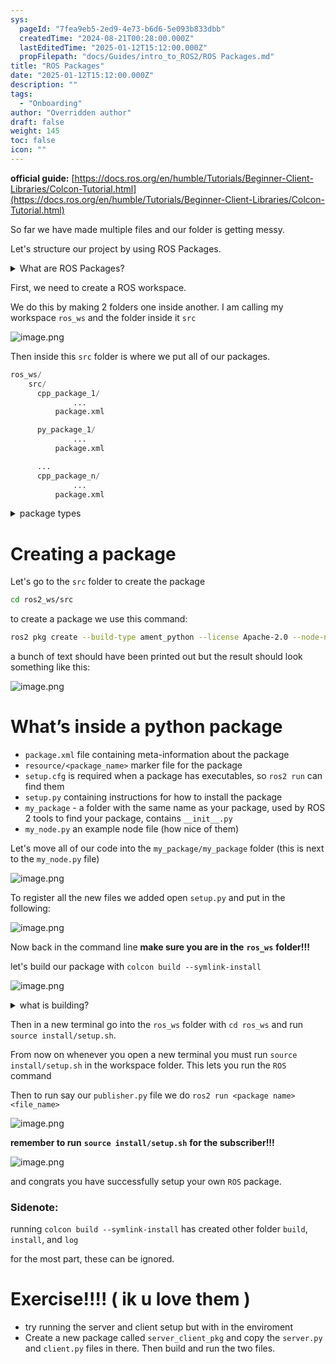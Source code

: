 ```yaml
---
sys:
  pageId: "7fea9eb5-2ed9-4e73-b6d6-5e093b833dbb"
  createdTime: "2024-08-21T00:28:00.000Z"
  lastEditedTime: "2025-01-12T15:12:00.000Z"
  propFilepath: "docs/Guides/intro_to_ROS2/ROS Packages.md"
title: "ROS Packages"
date: "2025-01-12T15:12:00.000Z"
description: ""
tags:
  - "Onboarding"
author: "Overridden author"
draft: false
weight: 145
toc: false
icon: ""
---
```


**official guide:** [https://docs.ros.org/en/humble/Tutorials/Beginner-Client-Libraries/Colcon-Tutorial.html](https://docs.ros.org/en/humble/Tutorials/Beginner-Client-Libraries/Colcon-Tutorial.html)

So far we have made multiple files and our folder is getting messy.

Let's structure our project by using ROS Packages.

<details>

<summary>What are ROS Packages?</summary>

ROS Packages are, as the name implies, packages of code that are highly sharable between ROS developers.

They consist of a folder, `package.xml` file, and source code

```python
      cpp_package_1/
		      ... imagine much code files here ..
          package.xml
```

</details>

First, we need to create a ROS workspace.

We do this by making 2 folders one inside another. I am calling my workspace `ros_ws` and the folder inside it `src`

![image.png](https://prod-files-secure.s3.us-west-2.amazonaws.com/d518164a-d88e-44d1-a4ee-3adb3bd8bce0/70706947-fd18-4537-a67b-e12946812d31/image.png?X-Amz-Algorithm=AWS4-HMAC-SHA256&X-Amz-Content-Sha256=UNSIGNED-PAYLOAD&X-Amz-Credential=ASIAZI2LB466QIKEUBUI%2F20250607%2Fus-west-2%2Fs3%2Faws4_request&X-Amz-Date=20250607T140735Z&X-Amz-Expires=3600&X-Amz-Security-Token=IQoJb3JpZ2luX2VjEJ7%2F%2F%2F%2F%2F%2F%2F%2F%2F%2FwEaCXVzLXdlc3QtMiJIMEYCIQDQfU9fV2Tyc7C5ajvs8FbbARCYdSWQ9Nzgd4YqK31QYQIhAKreYE4XiIANdckCGKHcjiJ0kQlD92HtdH%2BjOOM4n6Z8Kv8DCHcQABoMNjM3NDIzMTgzODA1IgwB59vI%2Bn5bU7a4L4kq3AO4XQUYa02hZtpZ0vai32fCJ7oXvdZoagGBhjciiLaHWPo2iLZwdEakI2TBr8%2BQGelB91UDAUTjuXvQZPn7PaKyBqtqmvf2HfIfAkEMH8H%2FrnXPOK44hwHPNz662xUSgD74OHynGZEfT8LoZ%2FZgDBu%2BEDBw1msbCEYyW0ZeS5EVCkxlfoP8VeUTjLI17qIe%2F9aWwi7v%2FubnKcj14jJk1UbK1Wla9nRr72P6FGO0BSXLf3aOM2w5u%2FofjfmWH2Jz8A4faWBjhGBjCMg0WEbSafuRXnMLyh2iAdaQ9SsTE02m6O0V5%2FMFqjB2sAIyGUPzeLtb7UGbVGQjuI3chtvzR75QmWOhtdi9wiFkgzc3eHhPk%2BfmRyZy0z%2Fqh%2Fok1y%2Bc5oueyMptHHaSZy8SRrKozXPIwTgcBp50cn5eoNrh8IF54e0XhXMpxBMjV5Uy6cd3nA%2FuG%2FI5W8beMTDkTr%2Bfurzrt3dzh%2FPswcRLqvJ64THjxTMyqwXp361cOJBhiJptq7pa6yrt7%2BsN2su64K92o5g0SH%2FfTmLFoNlbOe%2BzpWdfeGMVIv1QQFo5s4yqPuiywd438vhfO3oXGCtKxgdK%2FYe%2FmBieAFTsZ7sTS3le7Y9lWAJTEsiqhHPQcmIz9zD1gJHCBjqkATiobK5kmWvHgRKMcjWUGv%2BdE1YlCWvxCAQ4g%2F%2FmRLfyDyzVQ%2BA2jCP7RBtJ%2FBegh29nY%2BkHIiJcoRZ%2BGPLoaahRehuc7JX%2FTSLQL0CWbPrJ6MzcB1G%2FZyefssCN48YBQoq2lDkv83zezcHwZZ5J3HK0mbBfcP4c7XGnkqdn3yiek1oVZ4zUSveQTRL3aJTgeT%2BS1jB6vKd8ve%2BTdeYGYfocd44W&X-Amz-Signature=5acd7f02dce462c298e87b74d9b1caa4f40e88a5db712ccd9e53c0e90aaa0725&X-Amz-SignedHeaders=host&x-id=GetObject)

Then inside this `src` folder is where we put all of our packages.

```python
ros_ws/
    src/
      cpp_package_1/
		      ...
          package.xml

      py_package_1/
		      ...
          package.xml

      ...
      cpp_package_n/
		      ...
          package.xml

```

<details>

<summary>package types</summary>

packages can be either `C++` or python.

the intern file structure is different for each but for this guide we will stick to creating python packages

</details>

# Creating a package

Let's go to the `src` folder to create the package

```bash
cd ros2_ws/src
```

to create a package we use this command:

```bash
ros2 pkg create --build-type ament_python --license Apache-2.0 --node-name my_node my_package
```

a bunch of text should have been printed out but the result should look something like this:

![image.png](https://prod-files-secure.s3.us-west-2.amazonaws.com/d518164a-d88e-44d1-a4ee-3adb3bd8bce0/e6cf1e3f-8512-4a3e-b131-079f800bf3e8/image.png?X-Amz-Algorithm=AWS4-HMAC-SHA256&X-Amz-Content-Sha256=UNSIGNED-PAYLOAD&X-Amz-Credential=ASIAZI2LB466QIKEUBUI%2F20250607%2Fus-west-2%2Fs3%2Faws4_request&X-Amz-Date=20250607T140735Z&X-Amz-Expires=3600&X-Amz-Security-Token=IQoJb3JpZ2luX2VjEJ7%2F%2F%2F%2F%2F%2F%2F%2F%2F%2FwEaCXVzLXdlc3QtMiJIMEYCIQDQfU9fV2Tyc7C5ajvs8FbbARCYdSWQ9Nzgd4YqK31QYQIhAKreYE4XiIANdckCGKHcjiJ0kQlD92HtdH%2BjOOM4n6Z8Kv8DCHcQABoMNjM3NDIzMTgzODA1IgwB59vI%2Bn5bU7a4L4kq3AO4XQUYa02hZtpZ0vai32fCJ7oXvdZoagGBhjciiLaHWPo2iLZwdEakI2TBr8%2BQGelB91UDAUTjuXvQZPn7PaKyBqtqmvf2HfIfAkEMH8H%2FrnXPOK44hwHPNz662xUSgD74OHynGZEfT8LoZ%2FZgDBu%2BEDBw1msbCEYyW0ZeS5EVCkxlfoP8VeUTjLI17qIe%2F9aWwi7v%2FubnKcj14jJk1UbK1Wla9nRr72P6FGO0BSXLf3aOM2w5u%2FofjfmWH2Jz8A4faWBjhGBjCMg0WEbSafuRXnMLyh2iAdaQ9SsTE02m6O0V5%2FMFqjB2sAIyGUPzeLtb7UGbVGQjuI3chtvzR75QmWOhtdi9wiFkgzc3eHhPk%2BfmRyZy0z%2Fqh%2Fok1y%2Bc5oueyMptHHaSZy8SRrKozXPIwTgcBp50cn5eoNrh8IF54e0XhXMpxBMjV5Uy6cd3nA%2FuG%2FI5W8beMTDkTr%2Bfurzrt3dzh%2FPswcRLqvJ64THjxTMyqwXp361cOJBhiJptq7pa6yrt7%2BsN2su64K92o5g0SH%2FfTmLFoNlbOe%2BzpWdfeGMVIv1QQFo5s4yqPuiywd438vhfO3oXGCtKxgdK%2FYe%2FmBieAFTsZ7sTS3le7Y9lWAJTEsiqhHPQcmIz9zD1gJHCBjqkATiobK5kmWvHgRKMcjWUGv%2BdE1YlCWvxCAQ4g%2F%2FmRLfyDyzVQ%2BA2jCP7RBtJ%2FBegh29nY%2BkHIiJcoRZ%2BGPLoaahRehuc7JX%2FTSLQL0CWbPrJ6MzcB1G%2FZyefssCN48YBQoq2lDkv83zezcHwZZ5J3HK0mbBfcP4c7XGnkqdn3yiek1oVZ4zUSveQTRL3aJTgeT%2BS1jB6vKd8ve%2BTdeYGYfocd44W&X-Amz-Signature=0c5258df2547287367ac401afe41195dd14639f2f2055f6e78bf86aa8d808a0a&X-Amz-SignedHeaders=host&x-id=GetObject)

# What’s inside a python package

- `package.xml` file containing meta-information about the package
- `resource/<package_name>` marker file for the package
- `setup.cfg` is required when a package has executables, so `ros2 run` can find them
- `setup.py` containing instructions for how to install the package
- `my_package` - a folder with the same name as your package, used by ROS 2 tools to find your package, contains `__init__.py`
- `my_node.py` an example node file (how nice of them)

Let's move all of our code into the `my_package/my_package` folder (this is next to the `my_node.py` file)

![image.png](https://prod-files-secure.s3.us-west-2.amazonaws.com/d518164a-d88e-44d1-a4ee-3adb3bd8bce0/9ce58f11-0da9-4d3e-b86d-506a9685d378/image.png?X-Amz-Algorithm=AWS4-HMAC-SHA256&X-Amz-Content-Sha256=UNSIGNED-PAYLOAD&X-Amz-Credential=ASIAZI2LB466QIKEUBUI%2F20250607%2Fus-west-2%2Fs3%2Faws4_request&X-Amz-Date=20250607T140735Z&X-Amz-Expires=3600&X-Amz-Security-Token=IQoJb3JpZ2luX2VjEJ7%2F%2F%2F%2F%2F%2F%2F%2F%2F%2FwEaCXVzLXdlc3QtMiJIMEYCIQDQfU9fV2Tyc7C5ajvs8FbbARCYdSWQ9Nzgd4YqK31QYQIhAKreYE4XiIANdckCGKHcjiJ0kQlD92HtdH%2BjOOM4n6Z8Kv8DCHcQABoMNjM3NDIzMTgzODA1IgwB59vI%2Bn5bU7a4L4kq3AO4XQUYa02hZtpZ0vai32fCJ7oXvdZoagGBhjciiLaHWPo2iLZwdEakI2TBr8%2BQGelB91UDAUTjuXvQZPn7PaKyBqtqmvf2HfIfAkEMH8H%2FrnXPOK44hwHPNz662xUSgD74OHynGZEfT8LoZ%2FZgDBu%2BEDBw1msbCEYyW0ZeS5EVCkxlfoP8VeUTjLI17qIe%2F9aWwi7v%2FubnKcj14jJk1UbK1Wla9nRr72P6FGO0BSXLf3aOM2w5u%2FofjfmWH2Jz8A4faWBjhGBjCMg0WEbSafuRXnMLyh2iAdaQ9SsTE02m6O0V5%2FMFqjB2sAIyGUPzeLtb7UGbVGQjuI3chtvzR75QmWOhtdi9wiFkgzc3eHhPk%2BfmRyZy0z%2Fqh%2Fok1y%2Bc5oueyMptHHaSZy8SRrKozXPIwTgcBp50cn5eoNrh8IF54e0XhXMpxBMjV5Uy6cd3nA%2FuG%2FI5W8beMTDkTr%2Bfurzrt3dzh%2FPswcRLqvJ64THjxTMyqwXp361cOJBhiJptq7pa6yrt7%2BsN2su64K92o5g0SH%2FfTmLFoNlbOe%2BzpWdfeGMVIv1QQFo5s4yqPuiywd438vhfO3oXGCtKxgdK%2FYe%2FmBieAFTsZ7sTS3le7Y9lWAJTEsiqhHPQcmIz9zD1gJHCBjqkATiobK5kmWvHgRKMcjWUGv%2BdE1YlCWvxCAQ4g%2F%2FmRLfyDyzVQ%2BA2jCP7RBtJ%2FBegh29nY%2BkHIiJcoRZ%2BGPLoaahRehuc7JX%2FTSLQL0CWbPrJ6MzcB1G%2FZyefssCN48YBQoq2lDkv83zezcHwZZ5J3HK0mbBfcP4c7XGnkqdn3yiek1oVZ4zUSveQTRL3aJTgeT%2BS1jB6vKd8ve%2BTdeYGYfocd44W&X-Amz-Signature=8226ea5256f2a63fd39e26b28dc5e62e75b12739a742f9d6ffcd29576c271a36&X-Amz-SignedHeaders=host&x-id=GetObject)

To register all the new files we added open `setup.py` and put in the following:

![image.png](https://prod-files-secure.s3.us-west-2.amazonaws.com/d518164a-d88e-44d1-a4ee-3adb3bd8bce0/1cd7c262-4cae-4496-9d75-c178537d24a2/image.png?X-Amz-Algorithm=AWS4-HMAC-SHA256&X-Amz-Content-Sha256=UNSIGNED-PAYLOAD&X-Amz-Credential=ASIAZI2LB466QIKEUBUI%2F20250607%2Fus-west-2%2Fs3%2Faws4_request&X-Amz-Date=20250607T140735Z&X-Amz-Expires=3600&X-Amz-Security-Token=IQoJb3JpZ2luX2VjEJ7%2F%2F%2F%2F%2F%2F%2F%2F%2F%2FwEaCXVzLXdlc3QtMiJIMEYCIQDQfU9fV2Tyc7C5ajvs8FbbARCYdSWQ9Nzgd4YqK31QYQIhAKreYE4XiIANdckCGKHcjiJ0kQlD92HtdH%2BjOOM4n6Z8Kv8DCHcQABoMNjM3NDIzMTgzODA1IgwB59vI%2Bn5bU7a4L4kq3AO4XQUYa02hZtpZ0vai32fCJ7oXvdZoagGBhjciiLaHWPo2iLZwdEakI2TBr8%2BQGelB91UDAUTjuXvQZPn7PaKyBqtqmvf2HfIfAkEMH8H%2FrnXPOK44hwHPNz662xUSgD74OHynGZEfT8LoZ%2FZgDBu%2BEDBw1msbCEYyW0ZeS5EVCkxlfoP8VeUTjLI17qIe%2F9aWwi7v%2FubnKcj14jJk1UbK1Wla9nRr72P6FGO0BSXLf3aOM2w5u%2FofjfmWH2Jz8A4faWBjhGBjCMg0WEbSafuRXnMLyh2iAdaQ9SsTE02m6O0V5%2FMFqjB2sAIyGUPzeLtb7UGbVGQjuI3chtvzR75QmWOhtdi9wiFkgzc3eHhPk%2BfmRyZy0z%2Fqh%2Fok1y%2Bc5oueyMptHHaSZy8SRrKozXPIwTgcBp50cn5eoNrh8IF54e0XhXMpxBMjV5Uy6cd3nA%2FuG%2FI5W8beMTDkTr%2Bfurzrt3dzh%2FPswcRLqvJ64THjxTMyqwXp361cOJBhiJptq7pa6yrt7%2BsN2su64K92o5g0SH%2FfTmLFoNlbOe%2BzpWdfeGMVIv1QQFo5s4yqPuiywd438vhfO3oXGCtKxgdK%2FYe%2FmBieAFTsZ7sTS3le7Y9lWAJTEsiqhHPQcmIz9zD1gJHCBjqkATiobK5kmWvHgRKMcjWUGv%2BdE1YlCWvxCAQ4g%2F%2FmRLfyDyzVQ%2BA2jCP7RBtJ%2FBegh29nY%2BkHIiJcoRZ%2BGPLoaahRehuc7JX%2FTSLQL0CWbPrJ6MzcB1G%2FZyefssCN48YBQoq2lDkv83zezcHwZZ5J3HK0mbBfcP4c7XGnkqdn3yiek1oVZ4zUSveQTRL3aJTgeT%2BS1jB6vKd8ve%2BTdeYGYfocd44W&X-Amz-Signature=43fd2ea7f12201ffda39147ee1b211d840dbfae4ef26210db8bca60c4e16a615&X-Amz-SignedHeaders=host&x-id=GetObject)

Now back in the command line **make sure you are in the** **`ros_ws`** **folder!!!**

let's build our package with `colcon build --symlink-install`

![image.png](https://prod-files-secure.s3.us-west-2.amazonaws.com/d518164a-d88e-44d1-a4ee-3adb3bd8bce0/2f2a0d27-b173-48fd-b189-5f5c0ce65619/image.png?X-Amz-Algorithm=AWS4-HMAC-SHA256&X-Amz-Content-Sha256=UNSIGNED-PAYLOAD&X-Amz-Credential=ASIAZI2LB466QIKEUBUI%2F20250607%2Fus-west-2%2Fs3%2Faws4_request&X-Amz-Date=20250607T140735Z&X-Amz-Expires=3600&X-Amz-Security-Token=IQoJb3JpZ2luX2VjEJ7%2F%2F%2F%2F%2F%2F%2F%2F%2F%2FwEaCXVzLXdlc3QtMiJIMEYCIQDQfU9fV2Tyc7C5ajvs8FbbARCYdSWQ9Nzgd4YqK31QYQIhAKreYE4XiIANdckCGKHcjiJ0kQlD92HtdH%2BjOOM4n6Z8Kv8DCHcQABoMNjM3NDIzMTgzODA1IgwB59vI%2Bn5bU7a4L4kq3AO4XQUYa02hZtpZ0vai32fCJ7oXvdZoagGBhjciiLaHWPo2iLZwdEakI2TBr8%2BQGelB91UDAUTjuXvQZPn7PaKyBqtqmvf2HfIfAkEMH8H%2FrnXPOK44hwHPNz662xUSgD74OHynGZEfT8LoZ%2FZgDBu%2BEDBw1msbCEYyW0ZeS5EVCkxlfoP8VeUTjLI17qIe%2F9aWwi7v%2FubnKcj14jJk1UbK1Wla9nRr72P6FGO0BSXLf3aOM2w5u%2FofjfmWH2Jz8A4faWBjhGBjCMg0WEbSafuRXnMLyh2iAdaQ9SsTE02m6O0V5%2FMFqjB2sAIyGUPzeLtb7UGbVGQjuI3chtvzR75QmWOhtdi9wiFkgzc3eHhPk%2BfmRyZy0z%2Fqh%2Fok1y%2Bc5oueyMptHHaSZy8SRrKozXPIwTgcBp50cn5eoNrh8IF54e0XhXMpxBMjV5Uy6cd3nA%2FuG%2FI5W8beMTDkTr%2Bfurzrt3dzh%2FPswcRLqvJ64THjxTMyqwXp361cOJBhiJptq7pa6yrt7%2BsN2su64K92o5g0SH%2FfTmLFoNlbOe%2BzpWdfeGMVIv1QQFo5s4yqPuiywd438vhfO3oXGCtKxgdK%2FYe%2FmBieAFTsZ7sTS3le7Y9lWAJTEsiqhHPQcmIz9zD1gJHCBjqkATiobK5kmWvHgRKMcjWUGv%2BdE1YlCWvxCAQ4g%2F%2FmRLfyDyzVQ%2BA2jCP7RBtJ%2FBegh29nY%2BkHIiJcoRZ%2BGPLoaahRehuc7JX%2FTSLQL0CWbPrJ6MzcB1G%2FZyefssCN48YBQoq2lDkv83zezcHwZZ5J3HK0mbBfcP4c7XGnkqdn3yiek1oVZ4zUSveQTRL3aJTgeT%2BS1jB6vKd8ve%2BTdeYGYfocd44W&X-Amz-Signature=91b7187bddf72a180ec22f008671b8720c7627ed1700ddf874ee704415c979fe&X-Amz-SignedHeaders=host&x-id=GetObject)

<details>

<summary>what is building?</summary>

if you are a CS major at Rose-Hulman you will learn the answer to this in CSSE132

but TLDR; is it combines all the code files into one program that can be run easily 

</details>

Then in a new terminal go into the `ros_ws` folder with `cd ros_ws` and run `source install/setup.sh`. 

From now on whenever you open a new terminal you must run `source install/setup.sh` in the workspace folder. This lets you run the `ROS` command

Then to run say our `publisher.py` file we do `ros2 run <package name> <file_name>`

![image.png](https://prod-files-secure.s3.us-west-2.amazonaws.com/d518164a-d88e-44d1-a4ee-3adb3bd8bce0/4f4b1219-3a44-4632-aa0a-ce3471699f59/image.png?X-Amz-Algorithm=AWS4-HMAC-SHA256&X-Amz-Content-Sha256=UNSIGNED-PAYLOAD&X-Amz-Credential=ASIAZI2LB466QIKEUBUI%2F20250607%2Fus-west-2%2Fs3%2Faws4_request&X-Amz-Date=20250607T140735Z&X-Amz-Expires=3600&X-Amz-Security-Token=IQoJb3JpZ2luX2VjEJ7%2F%2F%2F%2F%2F%2F%2F%2F%2F%2FwEaCXVzLXdlc3QtMiJIMEYCIQDQfU9fV2Tyc7C5ajvs8FbbARCYdSWQ9Nzgd4YqK31QYQIhAKreYE4XiIANdckCGKHcjiJ0kQlD92HtdH%2BjOOM4n6Z8Kv8DCHcQABoMNjM3NDIzMTgzODA1IgwB59vI%2Bn5bU7a4L4kq3AO4XQUYa02hZtpZ0vai32fCJ7oXvdZoagGBhjciiLaHWPo2iLZwdEakI2TBr8%2BQGelB91UDAUTjuXvQZPn7PaKyBqtqmvf2HfIfAkEMH8H%2FrnXPOK44hwHPNz662xUSgD74OHynGZEfT8LoZ%2FZgDBu%2BEDBw1msbCEYyW0ZeS5EVCkxlfoP8VeUTjLI17qIe%2F9aWwi7v%2FubnKcj14jJk1UbK1Wla9nRr72P6FGO0BSXLf3aOM2w5u%2FofjfmWH2Jz8A4faWBjhGBjCMg0WEbSafuRXnMLyh2iAdaQ9SsTE02m6O0V5%2FMFqjB2sAIyGUPzeLtb7UGbVGQjuI3chtvzR75QmWOhtdi9wiFkgzc3eHhPk%2BfmRyZy0z%2Fqh%2Fok1y%2Bc5oueyMptHHaSZy8SRrKozXPIwTgcBp50cn5eoNrh8IF54e0XhXMpxBMjV5Uy6cd3nA%2FuG%2FI5W8beMTDkTr%2Bfurzrt3dzh%2FPswcRLqvJ64THjxTMyqwXp361cOJBhiJptq7pa6yrt7%2BsN2su64K92o5g0SH%2FfTmLFoNlbOe%2BzpWdfeGMVIv1QQFo5s4yqPuiywd438vhfO3oXGCtKxgdK%2FYe%2FmBieAFTsZ7sTS3le7Y9lWAJTEsiqhHPQcmIz9zD1gJHCBjqkATiobK5kmWvHgRKMcjWUGv%2BdE1YlCWvxCAQ4g%2F%2FmRLfyDyzVQ%2BA2jCP7RBtJ%2FBegh29nY%2BkHIiJcoRZ%2BGPLoaahRehuc7JX%2FTSLQL0CWbPrJ6MzcB1G%2FZyefssCN48YBQoq2lDkv83zezcHwZZ5J3HK0mbBfcP4c7XGnkqdn3yiek1oVZ4zUSveQTRL3aJTgeT%2BS1jB6vKd8ve%2BTdeYGYfocd44W&X-Amz-Signature=2c1bc7f1355a33e5d356bda93645b080f79a226d77dd7ad6aa68963df77d17a9&X-Amz-SignedHeaders=host&x-id=GetObject)

**remember to run** **`source install/setup.sh`** **for the subscriber!!!**

![image.png](https://prod-files-secure.s3.us-west-2.amazonaws.com/d518164a-d88e-44d1-a4ee-3adb3bd8bce0/02121119-dad4-49ec-8356-c956108b4243/image.png?X-Amz-Algorithm=AWS4-HMAC-SHA256&X-Amz-Content-Sha256=UNSIGNED-PAYLOAD&X-Amz-Credential=ASIAZI2LB466QIKEUBUI%2F20250607%2Fus-west-2%2Fs3%2Faws4_request&X-Amz-Date=20250607T140735Z&X-Amz-Expires=3600&X-Amz-Security-Token=IQoJb3JpZ2luX2VjEJ7%2F%2F%2F%2F%2F%2F%2F%2F%2F%2FwEaCXVzLXdlc3QtMiJIMEYCIQDQfU9fV2Tyc7C5ajvs8FbbARCYdSWQ9Nzgd4YqK31QYQIhAKreYE4XiIANdckCGKHcjiJ0kQlD92HtdH%2BjOOM4n6Z8Kv8DCHcQABoMNjM3NDIzMTgzODA1IgwB59vI%2Bn5bU7a4L4kq3AO4XQUYa02hZtpZ0vai32fCJ7oXvdZoagGBhjciiLaHWPo2iLZwdEakI2TBr8%2BQGelB91UDAUTjuXvQZPn7PaKyBqtqmvf2HfIfAkEMH8H%2FrnXPOK44hwHPNz662xUSgD74OHynGZEfT8LoZ%2FZgDBu%2BEDBw1msbCEYyW0ZeS5EVCkxlfoP8VeUTjLI17qIe%2F9aWwi7v%2FubnKcj14jJk1UbK1Wla9nRr72P6FGO0BSXLf3aOM2w5u%2FofjfmWH2Jz8A4faWBjhGBjCMg0WEbSafuRXnMLyh2iAdaQ9SsTE02m6O0V5%2FMFqjB2sAIyGUPzeLtb7UGbVGQjuI3chtvzR75QmWOhtdi9wiFkgzc3eHhPk%2BfmRyZy0z%2Fqh%2Fok1y%2Bc5oueyMptHHaSZy8SRrKozXPIwTgcBp50cn5eoNrh8IF54e0XhXMpxBMjV5Uy6cd3nA%2FuG%2FI5W8beMTDkTr%2Bfurzrt3dzh%2FPswcRLqvJ64THjxTMyqwXp361cOJBhiJptq7pa6yrt7%2BsN2su64K92o5g0SH%2FfTmLFoNlbOe%2BzpWdfeGMVIv1QQFo5s4yqPuiywd438vhfO3oXGCtKxgdK%2FYe%2FmBieAFTsZ7sTS3le7Y9lWAJTEsiqhHPQcmIz9zD1gJHCBjqkATiobK5kmWvHgRKMcjWUGv%2BdE1YlCWvxCAQ4g%2F%2FmRLfyDyzVQ%2BA2jCP7RBtJ%2FBegh29nY%2BkHIiJcoRZ%2BGPLoaahRehuc7JX%2FTSLQL0CWbPrJ6MzcB1G%2FZyefssCN48YBQoq2lDkv83zezcHwZZ5J3HK0mbBfcP4c7XGnkqdn3yiek1oVZ4zUSveQTRL3aJTgeT%2BS1jB6vKd8ve%2BTdeYGYfocd44W&X-Amz-Signature=265da9fadbf647b22528e5dc2e977927c8b319677a1dc959ca24fff11b4e8b52&X-Amz-SignedHeaders=host&x-id=GetObject)

and congrats you have successfully setup your own `ROS` package.

### Sidenote:

running `colcon build --symlink-install` has created other folder `build`, `install`, and `log`

for the most part, these can be ignored.

# Exercise!!!! ( ik u love them )

- try running the server and client setup but with in the enviroment
- Create a new package called `server_client_pkg` and copy the `server.py` and `client.py` files in there. Then build and run the two files.
